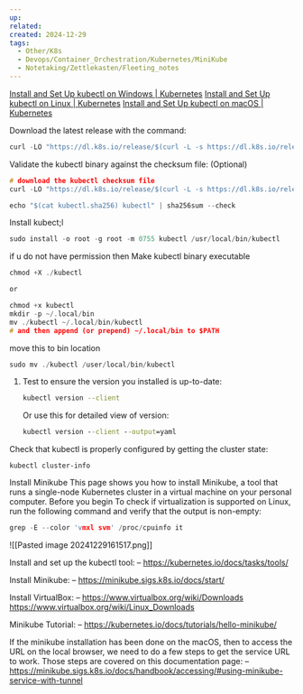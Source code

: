 ```yaml
---
up: 
related: 
created: 2024-12-29
tags:
  - Other/K8s
  - Devops/Container_Orchestration/Kubernetes/MiniKube
  - Notetaking/Zettlekasten/Fleeting_notes
---
```

[Install and Set Up kubectl on Windows \| Kubernetes](https://kubernetes.io/docs/tasks/tools/install-kubectl-windows/)
[Install and Set Up kubectl on Linux \| Kubernetes](https://kubernetes.io/docs/tasks/tools/install-kubectl-linux/)
[Install and Set Up kubectl on macOS \| Kubernetes](https://kubernetes.io/docs/tasks/tools/install-kubectl-macos/)

Download the latest release with the command:
```c
curl -LO "https://dl.k8s.io/release/$(curl -L -s https://dl.k8s.io/release/stable.txt)/bin/linux/amd64/kubectl"
```
Validate the kubectl binary against the checksum file: (Optional)
```c
# download the kubectl checksum file
curl -LO "https://dl.k8s.io/release/$(curl -L -s https://dl.k8s.io/release/stable.txt)/bin/linux/amd64/kubectl.sha256"

echo "$(cat kubectl.sha256) kubectl" | sha256sum --check

```

Install kubect;l
```c
sudo install -o root -g root -m 0755 kubectl /usr/local/bin/kubectl
```

if u do not have permission then Make kubectl binary executable
```c
chmod +X ./kubectl

or

chmod +x kubectl
mkdir -p ~/.local/bin
mv ./kubectl ~/.local/bin/kubectl
# and then append (or prepend) ~/.local/bin to $PATH

```

move this to bin location
```c
sudo mv ./kubectl /user/local/bin/kubectl
```

1. Test to ensure the version you installed is up-to-date:
    
    ```bash
    kubectl version --client
    ```
    
    Or use this for detailed view of version:
    
    ```cmd
    kubectl version --client --output=yaml
    ```

Check that kubectl is properly configured by getting the cluster state:

```shell
kubectl cluster-info
```

Install Minikube
This page shows you how to install Minikube, a tool that runs a single-node
Kubernetes cluster in a virtual machine on your personal computer.
Before you begin
To check if virtualization is supported on Linux, run the following command and verify that
the output is non-empty:
```c
grep -E --color 'vmxl svm' /proc/cpuinfo it
```

![[Pasted image 20241229161517.png]]


Install and set up the kubectl tool: –
https://kubernetes.io/docs/tasks/tools/

Install Minikube: –
https://minikube.sigs.k8s.io/docs/start/

Install VirtualBox: –
https://www.virtualbox.org/wiki/Downloads
https://www.virtualbox.org/wiki/Linux_Downloads

Minikube Tutorial: –
https://kubernetes.io/docs/tutorials/hello-minikube/

If the minikube installation has been done on the macOS, then to access the URL on the local browser, we need to do a few steps to get the service URL to work. Those steps are covered on this documentation page: –
https://minikube.sigs.k8s.io/docs/handbook/accessing/#using-minikube-service-with-tunnel